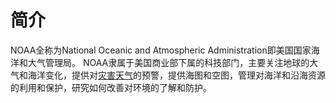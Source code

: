 # 简介

NOAA全称为National Oceanic and Atmospheric Administration即美国国家海洋和大气管理局。 NOAA隶属于美国商业部下属的科技部门，主要关注地球的大气和海洋变化，提供对[灾害天气](https://baike.baidu.com/item/%E7%81%BE%E5%AE%B3%E5%A4%A9%E6%B0%94)的预警，提供海图和空图，管理对海洋和沿海资源的利用和保护，研究如何改善对环境的了解和防护。



